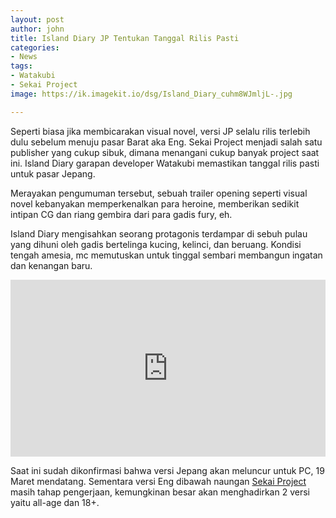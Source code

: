 ```yaml
---
layout: post
author: john
title: Island Diary JP Tentukan Tanggal Rilis Pasti
categories:
- News
tags:
- Watakubi
- Sekai Project
image: https://ik.imagekit.io/dsg/Island_Diary_cuhm8WJmljL-.jpg

---
```

Seperti biasa jika membicarakan visual novel, versi JP selalu rilis terlebih dulu sebelum menuju pasar Barat aka Eng. Sekai Project menjadi salah satu publisher yang cukup sibuk, dimana menangani cukup banyak project saat ini. Island Diary garapan developer Watakubi memastikan tanggal rilis pasti untuk pasar Jepang.

Merayakan pengumuman tersebut, sebuah trailer opening seperti visual novel kebanyakan memperkenalkan para heroine, memberikan sedikit intipan CG dan riang gembira dari para gadis fury, eh.

Island Diary mengisahkan seorang protagonis terdampar di sebuh pulau yang dihuni oleh gadis bertelinga kucing, kelinci, dan beruang. Kondisi tengah amesia, mc memutuskan untuk tinggal sembari membangun ingatan dan kenangan baru.

<style>.embed-container { position: relative; padding-bottom: 56.25%; height: 0; overflow: hidden; max-width: 100%; } .embed-container iframe, .embed-container object, .embed-container embed { position: absolute; top: 0; left: 0; width: 100%; height: 100%; }</style><div class='embed-container'><iframe src='https://www.youtube.com/embed//PHaRgJydMPc' frameborder='0' allowfullscreen></iframe></div>

Saat ini sudah dikonfirmasi bahwa versi Jepang akan meluncur untuk PC, 19 Maret mendatang. Sementara versi Eng dibawah naungan [Sekai Project](https://sekaiproject.com/pages/project-status) masih tahap pengerjaan, kemungkinan besar akan menghadirkan 2 versi yaitu all-age dan 18+.